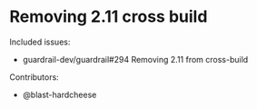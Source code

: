 Removing 2.11 cross build
====

Included issues:
- guardrail-dev/guardrail#294 Removing 2.11 from cross-build

Contributors:
- @blast-hardcheese
